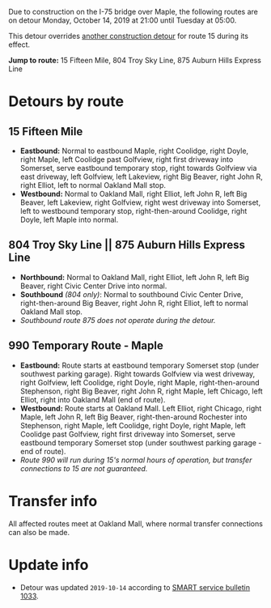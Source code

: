 Due to construction on the I-75 bridge over Maple, the following routes are on detour Monday, October 14, 2019 at 21:00 until Tuesday at 05:00.

This detour overrides [another construction detour](2019-10-14%20Somerset%20Collection.md) for route 15 during its effect.

**Jump to route:** 15 Fifteen Mile, 804 Troy Sky Line, 875 Auburn Hills Express Line

# Detours by route

## 15 Fifteen Mile
* **Eastbound:** Normal to eastbound Maple, right Coolidge, right Doyle, right Maple, left Coolidge past Golfview, right first driveway into Somerset, serve eastbound temporary stop, right towards Golfview via east driveway, left Golfview, left Lakeview, right Big Beaver, right John R, right Elliot, left to normal Oakland Mall stop.
* **Westbound:** Normal to Oakland Mall, right Elliot, left John R, left Big Beaver, left Lakeview, right Golfview, right west driveway into Somerset, left to westbound temporary stop, right-then-around Coolidge, right Doyle, left Maple into normal.

## 804 Troy Sky Line || 875 Auburn Hills Express Line
* **Northbound:** Normal to Oakland Mall, right Elliot, left John R, left Big Beaver, right Civic Center Drive into normal.
* **Southbound** *(804 only)*: Normal to southbound Civic Center Drive, right-then-around Big Beaver, right John R, right Elliot, left to normal Oakland Mall stop.
* *Southbound route 875 does not operate during the detour.*

## 990 Temporary Route - Maple
* **Eastbound:** Route starts at eastbound temporary Somerset stop (under southwest parking garage). Right towards Golfview via west driveway, right Golfview, left Coolidge, right Doyle, right Maple, right-then-around Stephenson, right Big Beaver, right John R, right Maple, left Chicago, left Elliot, right into Oakland Mall (end of route).
* **Westbound:** Route starts at Oakland Mall. Left Elliot, right Chicago, right Maple, left John R, left Big Beaver, right-then-around Rochester into Stephenson, right Maple, left Coolidge, right Doyle, right Maple, left Coolidge past Golfview, right first driveway into Somerset, serve eastbound temporary Somerset stop (under southwest parking garage - end of route).
* *Route 990 will run during 15's normal hours of operation, but transfer connections to 15 are not guaranteed.*

# Transfer info
All affected routes meet at Oakland Mall, where normal transfer connections can also be made.

# Update info
* Detour was updated `2019-10-14` according to [SMART service bulletin 1033](https://web.archive.org/web/20191014163133/http://www.smartbus.org/Schedules/Service-Bulletins/BulletinId/1033).
